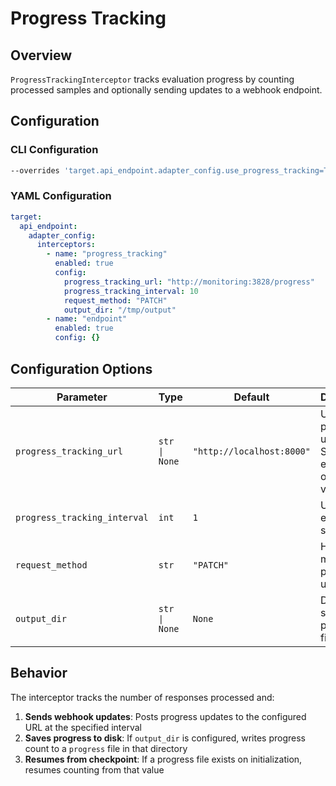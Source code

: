 # Progress Tracking

## Overview
`ProgressTrackingInterceptor` tracks evaluation progress by counting processed samples and optionally sending updates to a webhook endpoint.

## Configuration

### CLI Configuration

```bash
--overrides 'target.api_endpoint.adapter_config.use_progress_tracking=True,target.api_endpoint.adapter_config.progress_tracking_url=http://monitoring:3828/progress'
```

### YAML Configuration

```yaml
target:
  api_endpoint:
    adapter_config:
      interceptors:
        - name: "progress_tracking"
          enabled: true
          config:
            progress_tracking_url: "http://monitoring:3828/progress"
            progress_tracking_interval: 10
            request_method: "PATCH"
            output_dir: "/tmp/output"
        - name: "endpoint"
          enabled: true
          config: {}
```


## Configuration Options

| Parameter | Type | Default | Description |
|-----------|------|---------|-------------|
| `progress_tracking_url` | `str \| None` | `"http://localhost:8000"` | URL to post progress updates. Supports expansion of shell variables. |
| `progress_tracking_interval` | `int` | `1` | Update every N samples |
| `request_method` | `str` | `"PATCH"` | HTTP method for progress updates |
| `output_dir` | `str \| None` | `None` | Directory to save progress file |

## Behavior

The interceptor tracks the number of responses processed and:

1. **Sends webhook updates**: Posts progress updates to the configured URL at the specified interval
2. **Saves progress to disk**: If `output_dir` is configured, writes progress count to a `progress` file in that directory
3. **Resumes from checkpoint**: If a progress file exists on initialization, resumes counting from that value
